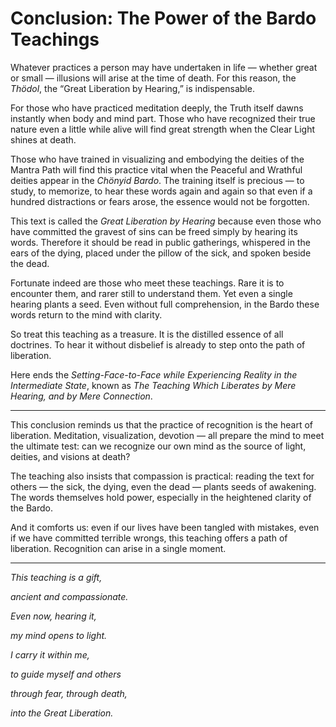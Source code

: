 # Conclusion: The Power of the Bardo Teachings

Whatever practices a person may have undertaken in life — whether great or small — illusions will arise at the time of death. For this reason, the *Thödol*, the “Great Liberation by Hearing,” is indispensable.

For those who have practiced meditation deeply, the Truth itself dawns instantly when body and mind part. Those who have recognized their true nature even a little while alive will find great strength when the Clear Light shines at death.

Those who have trained in visualizing and embodying the deities of the Mantra Path will find this practice vital when the Peaceful and Wrathful deities appear in the *Chönyid Bardo*. The training itself is precious — to study, to memorize, to hear these words again and again so that even if a hundred distractions or fears arose, the essence would not be forgotten.

This text is called the *Great Liberation by Hearing* because even those who have committed the gravest of sins can be freed simply by hearing its words. Therefore it should be read in public gatherings, whispered in the ears of the dying, placed under the pillow of the sick, and spoken beside the dead.

Fortunate indeed are those who meet these teachings. Rare it is to encounter them, and rarer still to understand them. Yet even a single hearing plants a seed. Even without full comprehension, in the Bardo these words return to the mind with clarity.

So treat this teaching as a treasure. It is the distilled essence of all doctrines. To hear it without disbelief is already to step onto the path of liberation.

Here ends the *Setting-Face-to-Face while Experiencing Reality in the Intermediate State*, known as *The Teaching Which Liberates by Mere Hearing, and by Mere Connection*.

---

This conclusion reminds us that the practice of recognition is the heart of liberation. Meditation, visualization, devotion — all prepare the mind to meet the ultimate test: can we recognize our own mind as the source of light, deities, and visions at death?

The teaching also insists that compassion is practical: reading the text for others — the sick, the dying, even the dead — plants seeds of awakening. The words themselves hold power, especially in the heightened clarity of the Bardo.

And it comforts us: even if our lives have been tangled with mistakes, even if we have committed terrible wrongs, this teaching offers a path of liberation. Recognition can arise in a single moment.

---

*This teaching is a gift,*

*ancient and compassionate.*

*Even now, hearing it,*

*my mind opens to light.*

*I carry it within me,*

*to guide myself and others*

*through fear, through death,*

*into the Great Liberation.*

